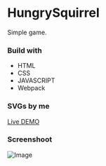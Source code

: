 # HungrySquirrel
Simple game.

### **Build with**
- HTML
- CSS
- JAVASCRIPT
- Webpack

### **SVGs by me**

[Live DEMO](https://dyminki.github.io/HungrySquirrel/)

### Screenshoot

![Image](https://github.com/dyminki/HungrySquirrel/blob/master/inf.jpg)